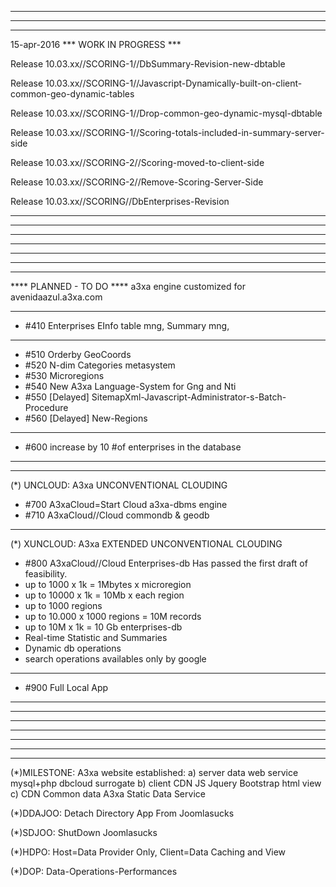*************************************************
*************************************************
*************************************************
15-apr-2016 *** WORK IN PROGRESS ***

Release 10.03.xx//SCORING-1//DbSummary-Revision-new-dbtable

Release 10.03.xx//SCORING-1//Javascript-Dynamically-built-on-client-common-geo-dynamic-tables

Release 10.03.xx//SCORING-1//Drop-common-geo-dynamic-mysql-dbtable

Release 10.03.xx//SCORING-1//Scoring-totals-included-in-summary-server-side

Release 10.03.xx//SCORING-2//Scoring-moved-to-client-side

Release 10.03.xx//SCORING-2//Remove-Scoring-Server-Side

Release 10.03.xx//SCORING//DbEnterprises-Revision

______________________________________________
*************************************************
*************************************************
*************************************************







*************************************************
*************************************************
*************************************************
**** PLANNED - TO DO ****
a3xa engine customized for avenidaazul.a3xa.com 


______________________________________________


* #410 Enterprises EInfo table mng, Summary mng, 

______________________________________________

* #510 Orderby GeoCoords 
* #520 N-dim Categories metasystem 
* #530 Microregions 
* #540 New A3xa Language-System for Gng and Nti
* #550 [Delayed] SitemapXml-Javascript-Administrator-s-Batch-Procedure
* #560 [Delayed] New-Regions
______________________________________________

* #600 increase by 10 #of enterprises in the database 

______________________________________________
______________________________________________
(\*) UNCLOUD: A3xa UNCONVENTIONAL CLOUDING
* #700 A3xaCloud=Start Cloud a3xa-dbms engine 
* #710 A3xaCloud//Cloud commondb & geodb 

______________________________________________
(\*) XUNCLOUD: A3xa EXTENDED UNCONVENTIONAL CLOUDING 
* #800 A3xaCloud//Cloud Enterprises-db
Has passed the first draft of feasibility.
* up to 1000 x 1k = 1Mbytes x microregion
* up to 10000 x 1k = 10Mb x each region
* up to 1000 regions
* up to 10.000 x 1000 regions = 10M records 
* up to 10M x 1k = 10 Gb enterprises-db  
* Real-time Statistic and Summaries
* Dynamic db operations
* search operations availables only by google
______________________________________________

* #900 Full Local App

______________________________________________
*************************************************
*************************************************
*************************************************






*************************************************
*************************************************
*************************************************

(\*)MILESTONE: A3xa website established: 
   a) server data web service mysql+php dbcloud surrogate
   b) client CDN JS Jquery Bootstrap html view
   c) CDN Common data A3xa Static Data Service

(\*)DDAJOO: Detach Directory App From Joomlasucks

(\*)SDJOO: ShutDown Joomlasucks 

(\*)HDPO: Host=Data Provider Only, Client=Data Caching and View

(\*)DOP: Data-Operations-Performances
